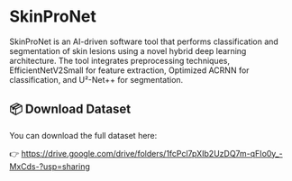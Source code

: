 # SkinProNet
SkinProNet is an AI-driven software tool that performs classification and segmentation of skin lesions using a novel hybrid deep learning architecture. The tool integrates preprocessing techniques, EfficientNetV2Small for feature extraction, Optimized ACRNN for classification, and U²-Net++ for segmentation. 
## 📦 Download Dataset

You can download the full dataset here:

👉 https://drive.google.com/drive/folders/1fcPcl7pXIb2UzDQ7m-qFIo0y_-MxCds-?usp=sharing



